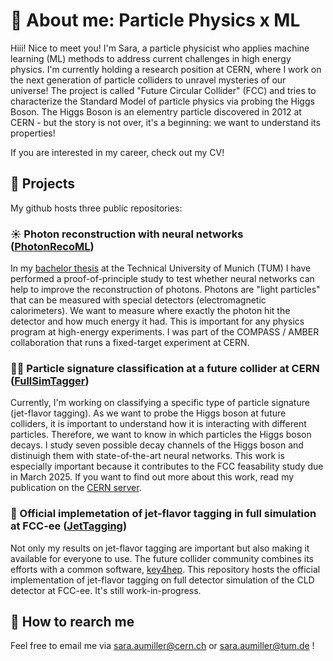 # 💫 About me: Particle Physics x ML

Hiii! Nice to meet you! I'm Sara, a particle physicist who applies machine learning (ML) methods to address current challenges in high energy physics. I'm currently holding a research position at CERN, where I work on the next generation of particle colliders to unravel mysteries of our universe! The project is called "Future Circular Collider" (FCC) and tries to characterize the Standard Model of particle physics via probing the Higgs Boson. The Higgs Boson is an elementry particle discovered in 2012 at CERN - but the story is not over, it's a beginning: we want to understand its properties! 

If you are interested in my career, check out my CV!

## 📌 Projects

My github hosts three public repositories: 

### ☀️ Photon reconstruction with neural networks ([PhotonRecoML](https://github.com/saracreates/PhotonRecoML))

In my [bachelor thesis](https://wwwcompass.cern.ch/compass/publications/theses/2023_bac_aumiller.pdf) at the Technical University of Munich (TUM) I have performed a proof-of-principle study to test whether neural networks can help to improve the reconstruction of photons. Photons are "light particles" that can be measured with special detectors (electromagnetic calorimeters). We want to measure where exactly the photon hit the detector and how much energy it had. This is important for any physics program at high-energy experiments. I was part of the COMPASS / AMBER collaboration that runs a fixed-target experiment at CERN. 

### 🏳️‍🌈 Particle signature classification at a future collider at CERN ([FullSimTagger](https://github.com/saracreates/FullSimTagger))

Currently, I'm working on classifying a specific type of particle signature (jet-flavor tagging). As we want to probe the Higgs boson at future colliders, it is important to understand how it is interacting with different particles. Therefore, we want to know in which particles the Higgs boson decays. I study seven possible decay channels of the Higgs boson and distinuigh them with state-of-the-art neural networks. This work is especially important because it contributes to the FCC feasability study due in March 2025. If you want to find out more about this work, read my publication on the [CERN server](https://repository.cern/records/4pcr6-r0d06). 

### 🔑 Official implemetation of jet-flavor tagging in full simulation at FCC-ee ([JetTagging](https://github.com/saracreates/JetTagging))

Not only my results on jet-flavor tagging are important but also making it available for everyone to use. The future collider community combines its efforts with a common software, [key4hep](https://github.com/key4hep). This repository hosts the official implementation of jet-flavor tagging on full detector simulation of the CLD detector at FCC-ee. It's still work-in-progress. 

## 📩 How to rearch me

Feel free to email me via sara.aumiller@cern.ch or sara.aumiller@tum.de ! 


<!--
**saracreates/saracreates** is a ✨ _special_ ✨ repository because its `README.md` (this file) appears on your GitHub profile.

Here are some ideas to get you started:

- 🔭 I’m currently working on ...
- 🌱 I’m currently learning ...
- 👯 I’m looking to collaborate on ...
- 🤔 I’m looking for help with ...
- 💬 Ask me about ...
- 📫 How to reach me: ...
- 😄 Pronouns: ...
- ⚡ Fun fact: ...
-->
